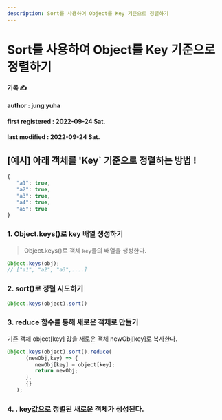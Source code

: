 ```yaml
---
description: Sort를 사용하여 Object를 Key 기준으로 정렬하기
---
```


# Sort를 사용하여 Object를 Key 기준으로 정렬하기

**기록 ✍️**

#### author : jung yuha

#### first registered : 2022-09-24 Sat.

#### last modified : 2022-09-24 Sat.

## \[예시] 아래 객체를 'Key\` 기준으로 정렬하는 방법 ! <a href="#q-key" id="q-key"></a>

```javascript
{
   "a1": true,
   "a2": true,
   "a3": true,
   "a4": true,
   "a5": true
}
```

### 1.  Object.keys()로 key 배열 생성하기 <a href="#1-objectkeys-key" id="1-objectkeys-key"></a>

> Object.keys()로 객체 `key`들의 배열을 생성한다.

```js
Object.keys(obj);
// ["a1", "a2", "a3",....]
```

### 2.  sort()로 정렬 시도하기 <a href="#1-objectkeys-key" id="1-objectkeys-key"></a>

```js
Object.keys(object).sort()
```

### 3.  reduce 함수를 통해 새로운 객체로 만들기 <a href="#1-objectkeys-key" id="1-objectkeys-key"></a>

기존 객체 object\[key] 값을 새로운 객체 newObj\[key]로 복사한다.

```js
Object.keys(object).sort().reduce(
      (newObj,key) => {
         newObj[key] = object[key];
         return newObj;
      },
      {}
   );
```

### 4. . key값으로 정렬된 새로운 객체가 생성된다. <a href="#1-objectkeys-key" id="1-objectkeys-key"></a>
